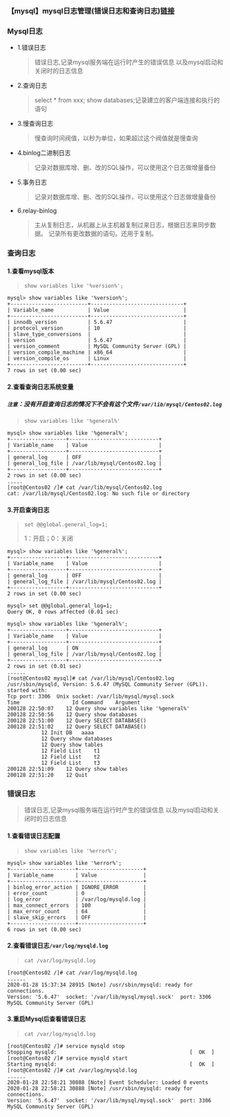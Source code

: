 ### 【mysql】mysql日志管理(错误日志和查询日志)[链接](https://www.jianshu.com/p/1825eb85a168)

### Mysql日志
* 1.错误日志
    > 错误日志,记录mysql服务端在运行时产生的错误信息
以及mysql启动和关闭时的日志信息
* 2.查询日志
    > select * from xxx; show databases;记录建立的客户端连接和执行的语句
* 3.慢查询日志
    > 慢查询时间阀值，以秒为单位，如果超过这个阀值就是慢查询
* 4.binlog二进制日志
    > 记录对数据库增、删、改的SQL操作，可以使用这个日志做增量备份
* 5.事务日志
    > 记录对数据库增、删、改的SQL操作，可以使用这个日志做增量备份
* 6.relay-binlog
    > 主从复制日志，从机器上从主机器复制过来日志，根据日志来同步数据。 记录所有更改数据的语句。还用于复制。

### 查询日志

#### 1.查看mysql版本
> `show variables like '%version%';`
```
mysql> show variables like '%version%';
+-------------------------+------------------------------+
| Variable_name           | Value                        |
+-------------------------+------------------------------+
| innodb_version          | 5.6.47                       |
| protocol_version        | 10                           |
| slave_type_conversions  |                              |
| version                 | 5.6.47                       |
| version_comment         | MySQL Community Server (GPL) |
| version_compile_machine | x86_64                       |
| version_compile_os      | Linux                        |
+-------------------------+------------------------------+
7 rows in set (0.00 sec)
```

#### 2.查看查询日志系统变量
##### `注意`：没有开启查询日志的情况下不会有这个文件`/var/lib/mysql/Centos02.log`
> `show variables like '%general%'`
```
mysql> show variables like '%general%';
+------------------+-----------------------------+
| Variable_name    | Value                       |
+------------------+-----------------------------+
| general_log      | OFF                         |
| general_log_file | /var/lib/mysql/Centos02.log |
+------------------+-----------------------------+
2 rows in set (0.00 sec)
.....
[root@Centos02 /]# cat /var/lib/mysql/Centos02.log
cat: /var/lib/mysql/Centos02.log: No such file or directory
```

#### 3.开启查询日志
> `set @@global.general_log=1;`
> 
> 1：开启；0：关闭
```
mysql> show variables like '%general%';
+------------------+-----------------------------+
| Variable_name    | Value                       |
+------------------+-----------------------------+
| general_log      | OFF                         |
| general_log_file | /var/lib/mysql/Centos02.log |
+------------------+-----------------------------+
2 rows in set (0.00 sec)

mysql> set @@global.general_log=1;
Query OK, 0 rows affected (0.01 sec)

mysql> show variables like '%general%';
+------------------+-----------------------------+
| Variable_name    | Value                       |
+------------------+-----------------------------+
| general_log      | ON                          |
| general_log_file | /var/lib/mysql/Centos02.log |
+------------------+-----------------------------+
2 rows in set (0.01 sec)
......
[root@Centos02 mysql]# cat /var/lib/mysql/Centos02.log
/usr/sbin/mysqld, Version: 5.6.47 (MySQL Community Server (GPL)). started with:
Tcp port: 3306  Unix socket: /var/lib/mysql/mysql.sock
Time                 Id Command    Argument
200128 22:50:07	   12 Query	show variables like '%general%'
200128 22:50:56	   12 Query	show databases
200128 22:51:00	   12 Query	SELECT DATABASE()
200128 22:51:02	   12 Query	SELECT DATABASE()
		   12 Init DB	aaaa
		   12 Query	show databases
		   12 Query	show tables
		   12 Field List	t1 
		   12 Field List	t2 
		   12 Field List	t3 
200128 22:51:09	   12 Query	show tables
200128 22:51:20	   12 Quit	
```

### 错误日志
> 错误日志,记录mysql服务端在运行时产生的错误信息
以及mysql启动和关闭时的日志信息

#### 1.查看错误日志配置
> `show variables like '%error%';`
```
mysql> show variables like '%error%';
+---------------------+---------------------+
| Variable_name       | Value               |
+---------------------+---------------------+
| binlog_error_action | IGNORE_ERROR        |
| error_count         | 0                   |
| log_error           | /var/log/mysqld.log |
| max_connect_errors  | 100                 |
| max_error_count     | 64                  |
| slave_skip_errors   | OFF                 |
+---------------------+---------------------+
6 rows in set (0.00 sec)
```

#### 2.查看错误日志`/var/log/mysqld.log`
> `cat /var/log/mysqld.log`
```
[root@Centos02 /]# cat /var/log/mysqld.log
...... 
2020-01-28 15:37:34 28915 [Note] /usr/sbin/mysqld: ready for connections.
Version: '5.6.47'  socket: '/var/lib/mysql/mysql.sock'  port: 3306  MySQL Community Server (GPL)
```

#### 3.重启Mysql后查看错误日志
> `cat /var/log/mysqld.log`
```
[root@Centos02 /]# service mysqld stop
Stopping mysqld:                                           [  OK  ]
[root@Centos02 /]# service mysqld start
Starting mysqld:                                           [  OK  ]
[root@Centos02 /]# cat /var/log/mysqld.log
......
2020-01-28 22:58:21 30888 [Note] Event Scheduler: Loaded 0 events
2020-01-28 22:58:21 30888 [Note] /usr/sbin/mysqld: ready for connections.
Version: '5.6.47'  socket: '/var/lib/mysql/mysql.sock'  port: 3306  MySQL Community Server (GPL)
```